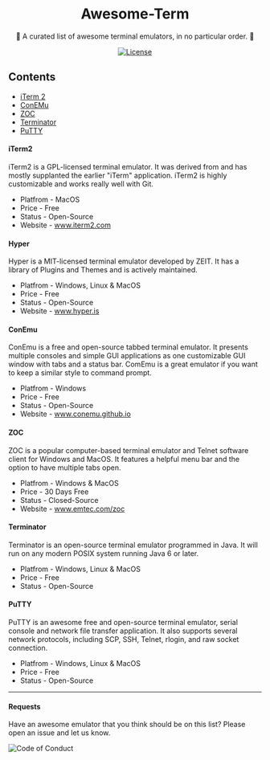 <h1 align="center"> Awesome-Term </h1>
<p align="center"> 📡 A curated list of awesome terminal emulators, in no particular order. 📡</p>
<p align="center">
  <a href="http://vutondesign.com/MyMIT"><img src="https://img.shields.io/badge/license-MIT-blue.svg" alt="License"></a>
</p>

## Contents

- [iTerm 2](#iterm2)
- [ConEMu](#conemu)
- [ZOC](#zoc)
- [Terminator](#terminator)
- [PuTTY](#putty)

#### iTerm2
iTerm2 is a GPL-licensed terminal emulator. It was derived from and has mostly supplanted the earlier "iTerm" application. iTerm2 is highly customizable and works really well with Git.

- Platfrom - MacOS
- Price - Free
- Status - Open-Source
- Website - www.iterm2.com

#### Hyper
Hyper is a MIT-licensed terminal emulator developed by ZEIT. It has a library of Plugins and Themes and is actively maintained. 


- Platfrom - Windows, Linux & MacOS
- Price - Free
- Status - Open-Source
- Website - www.hyper.is

#### ConEmu
ConEmu is a free and open-source tabbed terminal emulator. It presents multiple consoles and simple GUI applications as one customizable GUI window with tabs and a status bar. ComEmu is a great emulator if you want to keep a similar style to command prompt.

- Platfrom - Windows
- Price - Free
- Status - Open-Source
- Website - www.conemu.github.io

#### ZOC
ZOC is a popular computer-based terminal emulator and Telnet software client for Windows and MacOS. It features a helpful menu bar and the option to have multiple tabs open.

- Platfrom - Windows & MacOS
- Price - 30 Days Free
- Status - Closed-Source
- Website - www.emtec.com/zoc

#### Terminator 
Terminator is an open-source terminal emulator programmed in Java. It will run on any modern POSIX system running Java 6 or later. 

- Platfrom - Windows, Linux & MacOS
- Price - Free
- Status - Open-Source


#### PuTTY 
PuTTY is an awesome free and open-source terminal emulator, serial console and network file transfer application. It also supports several network protocols, including SCP, SSH, Telnet, rlogin, and raw socket connection.

- Platfrom - Windows, Linux & MacOS
- Price - Free
- Status - Open-Source

----

#### Requests
Have an awesome emulator that you think should be on this list? Please open an issue and let us know.

![Code of Conduct](https://img.shields.io/badge/%E2%88%9A-Code%20of%20Conduct-orange.svg)

